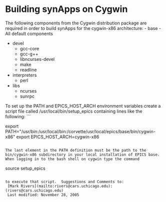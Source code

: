 Building synApps on Cygwin
==========================

The following components from the Cygwin distribution package are required in order to build synApps for the cygwin-x86 architecture: - base 
    - All default components
- devel 
    - gcc-core
    - gcc-g++
    - libncurses-devel
    - make
    - readline
- interpreters 
    - perl
- libs 
    - ncurses
    - sunrpc

To set up the PATH and EPICS\_HOST\_ARCH environment variables create a script file called /usr/local/bin/setup\_epics containing lines like the following: ```

export PATH="/usr/bin:/usr/local/bin:/corvette/usr/local/epics/base/bin/cygwin-x86"
export EPICS_HOST_ARCH=cygwin-x86
```

The last element in the PATH definition must be the path to the bin/cygwin-x86 subdirectory in your local installation of EPICS base. When logging in to the bash shell on cygwin type the command

```

source setup_epics
```

to execute that script.  Suggestions and Comments to:   
 [Mark Rivers](mailto:rivers@cars.uchicago.edu): (rivers@cars.uchicago.edu)   
 Last modified: November 28, 2005
